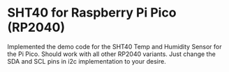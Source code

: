 # SHT40 for Raspberry Pi Pico (RP2040)

Implemented the demo code for the SHT40 Temp and Humidity Sensor for the Pi Pico. Should work with all other RP2040 variants. Just change the SDA and SCL pins in i2c implementation to your desire. 

